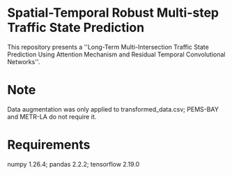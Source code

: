 # Spatial-Temporal Robust Multi-step Traffic State Prediction
This repository presents a ''Long-Term Multi-Intersection Traffic State Prediction Using Attention Mechanism and Residual Temporal Convolutional Networks''.

# Note
Data augmentation was only applied to transformed_data.csv; PEMS-BAY and METR-LA do not require it.


# Requirements
numpy                             1.26.4;
pandas                            2.2.2;
tensorflow                        2.19.0


